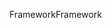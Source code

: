 <span data-ttu-id="b32c9-101">Framework</span><span class="sxs-lookup"><span data-stu-id="b32c9-101">Framework</span></span>